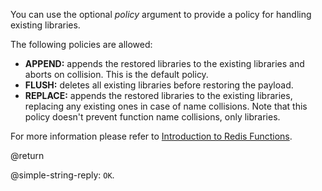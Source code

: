 You can use the optional _policy_ argument to provide a policy for handling existing libraries.

The following policies are allowed:

* **APPEND:** appends the restored libraries to the existing libraries and aborts on collision. 
  This is the default policy.
* **FLUSH:** deletes all existing libraries before restoring the payload.
* **REPLACE:** appends the restored libraries to the existing libraries, replacing any existing ones in case of name collisions. Note that this policy doesn't prevent function name collisions, only libraries.

For more information please refer to [Introduction to Redis Functions](/topics/functions-intro).

@return

@simple-string-reply: `OK`.
